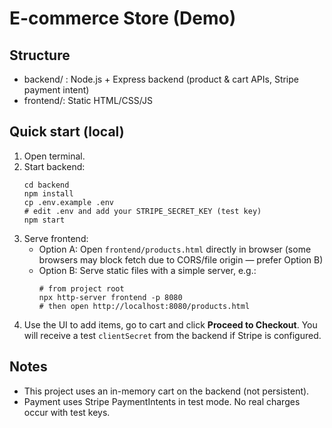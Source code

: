 # E-commerce Store (Demo)

## Structure
- backend/ : Node.js + Express backend (product & cart APIs, Stripe payment intent)
- frontend/: Static HTML/CSS/JS

## Quick start (local)
1. Open terminal.
2. Start backend:
   ```
   cd backend
   npm install
   cp .env.example .env
   # edit .env and add your STRIPE_SECRET_KEY (test key)
   npm start
   ```
3. Serve frontend:
   - Option A: Open `frontend/products.html` directly in browser (some browsers may block fetch due to CORS/file origin — prefer Option B)
   - Option B: Serve static files with a simple server, e.g.:
     ```
     # from project root
     npx http-server frontend -p 8080
     # then open http://localhost:8080/products.html
     ```
4. Use the UI to add items, go to cart and click **Proceed to Checkout**. You will receive a test `clientSecret` from the backend if Stripe is configured.

## Notes
- This project uses an in-memory cart on the backend (not persistent).
- Payment uses Stripe PaymentIntents in test mode. No real charges occur with test keys.
